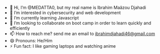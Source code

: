 - 👋 Hi, I’m @MEDATTA0, but my real name is Ibrahim Maâzou Djahadi
- 👀 I’m interested in cybersecurity and web development
- 🌱 I’m currently learning Javascript
- 💞️ I’m looking to collaborate on boot camp in order to learn quickly and efficiently
- 📫 How to reach me? send me an email to ibrahimdjahadi46@gmail.com  
- 😄 Pronouns: He/Him
- ⚡ Fun fact: I like gaming laptops and watching anime

<!---
MEDATTA0/MEDATTA0 is a ✨ special ✨ repository because its `README.md` (this file) appears on your GitHub profile.
You can click the Preview link to take a look at your changes.
--->
